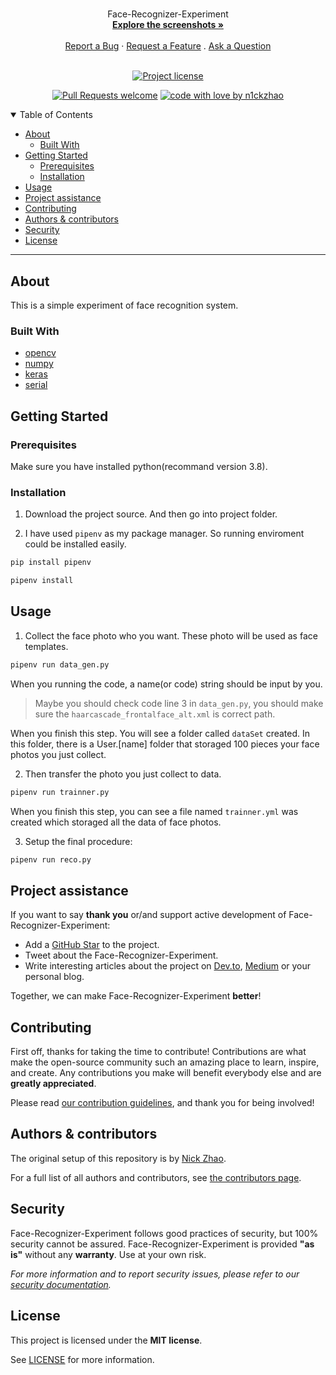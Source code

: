 <h1 align="center">
  <a href="https://github.com/n1ckzhao/face-recognizer-experiment">
    <!-- Please provide path to your logo here -->
  </a>
</h1>

<div align="center">
  Face-Recognizer-Experiment
  <br />
  <a href="#about"><strong>Explore the screenshots »</strong></a>
  <br />
  <br />
  <a href="https://github.com/n1ckzhao/face-recognizer-experiment/issues/new?assignees=&labels=bug&template=01_BUG_REPORT.md&title=bug%3A+">Report a Bug</a>
  ·
  <a href="https://github.com/n1ckzhao/face-recognizer-experiment/issues/new?assignees=&labels=enhancement&template=02_FEATURE_REQUEST.md&title=feat%3A+">Request a Feature</a>
  .
  <a href="https://github.com/n1ckzhao/face-recognizer-experiment/issues/new?assignees=&labels=question&template=04_SUPPORT_QUESTION.md&title=support%3A+">Ask a Question</a>
</div>

<div align="center">
<br />

[![Project license](https://img.shields.io/github/license/n1ckzhao/face-recognizer-experiment.svg?style=flat-square)](LICENSE)

[![Pull Requests welcome](https://img.shields.io/badge/PRs-welcome-ff69b4.svg?style=flat-square)](https://github.com/n1ckzhao/face-recognizer-experiment/issues?q=is%3Aissue+is%3Aopen+label%3A%22help+wanted%22)
[![code with love by n1ckzhao](https://img.shields.io/badge/%3C%2F%3E%20with%20%E2%99%A5%20by-n1ckzhao-ff1414.svg?style=flat-square)](https://github.com/n1ckzhao)

</div>

<details open="open">
<summary>Table of Contents</summary>

- [About](#about)
  - [Built With](#built-with)
- [Getting Started](#getting-started)
  - [Prerequisites](#prerequisites)
  - [Installation](#installation)
- [Usage](#usage)
- [Project assistance](#project-assistance)
- [Contributing](#contributing)
- [Authors & contributors](#authors--contributors)
- [Security](#security)
- [License](#license)

</details>

---

## About

This is a simple experiment of face recognition system.

### Built With

- [opencv](https://github.com/opencv/opencv)
- [numpy](https://github.com/numpy/numpy)
- [keras](https://github.com/keras-team/keras)
- [serial](https://github.com/wjwwood/serial)

## Getting Started

### Prerequisites

Make sure you have installed python(recommand version 3.8).

### Installation

1. Download the project source. And then go into project folder.

2. I have used `pipenv` as my package manager. So running enviroment could be installed easily.

```sh
pip install pipenv
```

```sh
pipenv install
```

## Usage

1. Collect the face photo who you want. These photo will be used as face templates.

```sh
pipenv run data_gen.py
```

When you running the code, a name(or code) string should be input by you.

> Maybe you should check code line 3 in `data_gen.py`, you should make sure the `haarcascade_frontalface_alt.xml` is correct path.

When you finish this step. You will see a folder called `dataSet` created. In this folder, there is a User.[name] folder that storaged 100 pieces your face photos you just collect.

2. Then transfer the photo you just collect to data.

```sh
pipenv run trainner.py
```

When you finish this step, you can see a file named `trainner.yml` was created which storaged all the data of face photos.

3. Setup the final procedure:

```sh
pipenv run reco.py
```

## Project assistance

If you want to say **thank you** or/and support active development of Face-Recognizer-Experiment:

- Add a [GitHub Star](https://github.com/n1ckzhao/face-recognizer-experiment) to the project.
- Tweet about the Face-Recognizer-Experiment.
- Write interesting articles about the project on [Dev.to](https://dev.to/), [Medium](https://medium.com/) or your personal blog.

Together, we can make Face-Recognizer-Experiment **better**!

## Contributing

First off, thanks for taking the time to contribute! Contributions are what make the open-source community such an amazing place to learn, inspire, and create. Any contributions you make will benefit everybody else and are **greatly appreciated**.

Please read [our contribution guidelines](docs/CONTRIBUTING.md), and thank you for being involved!

## Authors & contributors

The original setup of this repository is by [Nick Zhao](https://github.com/n1ckzhao).

For a full list of all authors and contributors, see [the contributors page](https://github.com/n1ckzhao/face-recognizer-experiment/contributors).

## Security

Face-Recognizer-Experiment follows good practices of security, but 100% security cannot be assured.
Face-Recognizer-Experiment is provided **"as is"** without any **warranty**. Use at your own risk.

_For more information and to report security issues, please refer to our [security documentation](docs/SECURITY.md)._

## License

This project is licensed under the **MIT license**.

See [LICENSE](LICENSE) for more information.
